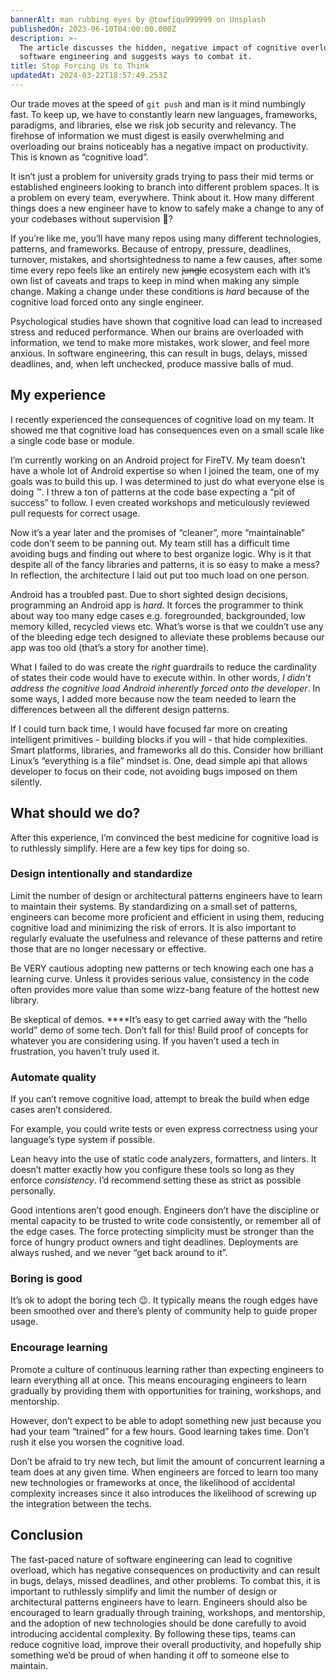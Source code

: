 ```yaml
---
bannerAlt: man rubbing eyes by @towfiqu999999 on Unsplash
publishedOn: 2023-06-10T04:00:00.000Z
description: >-
  The article discusses the hidden, negative impact of cognitive overload in
  software engineering and suggests ways to combat it.
title: Stop Forcing Us to Think
updatedAt: 2024-03-22T18:57:49.253Z
---
```


Our trade moves at the speed of `git push` and man is it mind numbingly fast. To keep up, we have to constantly learn new languages, frameworks, paradigms, and libraries, else we risk job security and relevancy. The firehose of information we must digest is easily overwhelming and overloading our brains noticeably has a negative impact on productivity. This is known as “cognitive load”.

It isn’t just a problem for university grads trying to pass their mid terms or established engineers looking to branch into different problem spaces. It is a problem on every team, everywhere. Think about it. How many different things does a new engineer have to know to safely make a change to any of your codebases without supervision 👀?

If you’re like me, you’ll have many repos using many different technologies, patterns, and frameworks. Because of entropy, pressure, deadlines, turnover, mistakes, and shortsightedness to name a few causes, after some time every repo feels like an entirely new ~~jungle~~ ecosystem each with it’s own list of caveats and traps to keep in mind when making any simple change. Making a change under these conditions is _hard_ because of the cognitive load forced onto any single engineer.

Psychological studies have shown that cognitive load can lead to increased stress and reduced performance. When our brains are overloaded with information, we tend to make more mistakes, work slower, and feel more anxious. In software engineering, this can result in bugs, delays, missed deadlines, and, when left unchecked, produce massive balls of mud.

## My experience

I recently experienced the consequences of cognitive load on my team. It showed me that cognitive load has consequences even on a small scale like a single code base or module.

I’m currently working on an Android project for FireTV. My team doesn’t have a whole lot of Android expertise so when I joined the team, one of my goals was to build this up. I was determined to just do what everyone else is doing ™️. I threw a ton of patterns at the code base expecting a “pit of success” to follow. I even created workshops and meticulously reviewed pull requests for correct usage.

Now it’s a year later and the promises of “cleaner”, more “maintainable” code don’t seem to be panning out. My team still has a difficult time avoiding bugs and finding out where to best organize logic. Why is it that despite all of the fancy libraries and patterns, it is so easy to make a mess? In reflection, the architecture I laid out put too much load on one person.

Android has a troubled past. Due to short sighted design decisions, programming an Android app is _hard_. It forces the programmer to think about way too many edge cases e.g. foregrounded, backgrounded, low memory killed, recycled views etc. What’s worse is that we couldn’t use any of the bleeding edge tech designed to alleviate these problems because our app was too old (that’s a story for another time).

What I failed to do was create the _right_ guardrails to reduce the cardinality of states their code would have to execute within. In other words, _I didn’t address the cognitive load Android inherently forced onto the developer_. In some ways, I added more because now the team needed to learn the differences between all the different design patterns.

If I could turn back time, I would have focused far more on creating intelligent primitives - building blocks if you will - that hide complexities. Smart platforms, libraries, and frameworks all do this. Consider how brilliant Linux’s “everything is a file” mindset is. One, dead simple api that allows developer to focus on their code, not avoiding bugs imposed on them silently.

## What should we do?

After this experience, I’m convinced the best medicine for cognitive load is to ruthlessly simplify. Here are a few key tips for doing so.

### Design intentionally and standardize

Limit the number of design or architectural patterns engineers have to learn to maintain their systems. By standardizing on a small set of patterns, engineers can become more proficient and efficient in using them, reducing cognitive load and minimizing the risk of errors. It is also important to regularly evaluate the usefulness and relevance of these patterns and retire those that are no longer necessary or effective.

Be VERY cautious adopting new patterns or tech knowing each one has a learning curve. Unless it provides serious value, consistency in the code often provides more value than some wizz-bang feature of the hottest new library.

Be skeptical of demos. \*\*\*\*It’s easy to get carried away with the “hello world” demo of some tech. Don’t fall for this! Build proof of concepts for whatever you are considering using. If you haven’t used a tech in frustration, you haven’t truly used it.

### Automate quality

If you can’t remove cognitive load, attempt to break the build when edge cases aren’t considered.

For example, you could write tests or even express correctness using your language’s type system if possible.

Lean heavy into the use of static code analyzers, formatters, and linters. It doesn’t matter exactly how you configure these tools so long as they enforce _consistency_. I’d recommend setting these as strict as possible personally.

Good intentions aren’t good enough. Engineers don’t have the discipline or mental capacity to be trusted to write code consistently, or remember all of the edge cases. The force protecting simplicity must be stronger than the force of hungry product owners and tight deadlines. Deployments are always rushed, and we never “get back around to it”.

### Boring is good

It’s ok to adopt the boring tech 😉. It typically means the rough edges have been smoothed over and there’s plenty of community help to guide proper usage.

### Encourage learning

Promote a culture of continuous learning rather than expecting engineers to learn everything all at once. This means encouraging engineers to learn gradually by providing them with opportunities for training, workshops, and mentorship.

However, don’t expect to be able to adopt something new just because you had your team “trained” for a few hours. Good learning takes time. Don’t rush it else you worsen the cognitive load.

Don’t be afraid to try new tech, but limit the amount of concurrent learning a team does at any given time. When engineers are forced to learn too many new technologies or frameworks at once, the likelihood of accidental complexity increases since it also introduces the likelihood of screwing up the integration between the techs.

## Conclusion

The fast-paced nature of software engineering can lead to cognitive overload, which has negative consequences on productivity and can result in bugs, delays, missed deadlines, and other problems. To combat this, it is important to ruthlessly simplify and limit the number of design or architectural patterns engineers have to learn. Engineers should also be encouraged to learn gradually through training, workshops, and mentorship, and the adoption of new technologies should be done carefully to avoid introducing accidental complexity. By following these tips, teams can reduce cognitive load, improve their overall productivity, and hopefully ship something we’d be proud of when handing it off to someone else to maintain.
